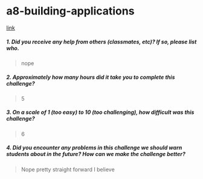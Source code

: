 # a8-building-applications

[link](https://jaredt5.shinyapps.io/a8-building-applications/)

##### 1. Did you receive any help from others (classmates, etc)? If so, please list who.

> nope

##### 2. Approximately how many hours did it take you to complete this challenge?

> 5

##### 3. On a scale of 1 (too easy) to 10 (too challenging), how difficult was this challenge?

> 6

##### 4. Did you encounter any problems in this challenge we should warn students about in the future? How can we make the challenge better?

> Nope pretty straight forward I believe